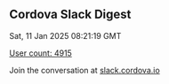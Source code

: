 ## Cordova Slack Digest
Sat, 11 Jan 2025 08:21:19 GMT

[User count: 4915](https://cordova.slack.com/)


Join the conversation at [slack.cordova.io](http://slack.cordova.io/)
